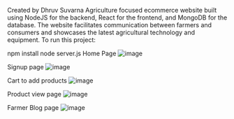 Created by Dhruv Suvarna
Agriculture focused ecommerce website built using NodeJS for the backend, React for the frontend, and MongoDB for the database. The website facilitates communication between farmers and consumers and showcases the latest agricultural technology and equipment. To run this project:

npm install
node server.js
Home Page
![image](https://github.com/user-attachments/assets/3fb8386a-0035-4ca6-ada9-19e98edd727f)


Signup page
![image](https://github.com/user-attachments/assets/ce8f7e4d-a778-4615-9d4d-be26d03861ab)


Cart to add products
![image](https://github.com/user-attachments/assets/8dc57136-5078-4429-97c7-f0c389f0b914)


Product view page
![image](https://github.com/user-attachments/assets/464d71b1-d824-4dda-ac59-64cb511ae314)


Farmer Blog page
![image](https://github.com/user-attachments/assets/cb97eb78-07cf-4005-b8ca-97238ab025c1)


